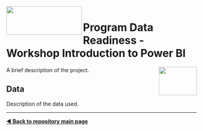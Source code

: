 <img align="left" width="200" height="75" src="https://github.com/dpbac/workshop-data-readiness-power-bi/blob/master/images/SCjRGgjT_400x400.jpg">

# Program Data Readiness - Workshop Introduction to Power BI
<img align="right" width="100" height="75" src="https://github.com/dpbac/workshop-data-readiness-power-bi/blob/master/images/index.jpg">


A brief description of the project.

## Data

Description of the data used.



-------------------------------------
[:arrow_backward: **Back to repository main page**](https://github.com/dpbac/test_mkb_knowledge_repo)